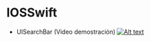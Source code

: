 # IOSSwift

- UISearchBar (Video demostración)
[![Alt text](https://img.youtube.com/vi/d-3VaZ-1Tiw/0.jpg)](https://www.youtube.com/watch?v=d-3VaZ-1Tiw)
